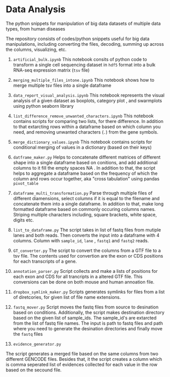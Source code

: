 # Data Analysis


The python snippets for manipulation of big data datasets of multiple data types, from human diseases

The repository consists of codes/python snippets useful for big data manipulations, including converting the files, decoding, 
summing up across the columns, visualizing, etc.

1. `artificial_bulk.ipynb`
This notebook consits of python code to transform a single cell sequencing dataset in `hdf5` format into a bulk RNA-seq expression matrix (`tsv` file)

2. 	`merging_multiple_files_intone.ipynb`
This notebook shows how to merge multiple tsv files into a single dataframe

3. `data_report_visual_analysis.ipynb`
 This notebook represents the visual analysis of a given dataset as boxplots, category plot , and swarmplots using python seaborn library
 
 4. `list_difference_remove_unwanted_characters.ipynb`
 This notebook contains scripts for comparing two lists, for there difference. In addition to that extarcting rows within a dataframe based on which column you need, and removing unwanted characters (`.`) from the gene symbols.
 
 5. `merge_dictionary_values.ipynb`
 This notebook contains scripts for conditional merging of values in a dictionary (based on their keys)

6. `datframe_maker.py`
Helps to concatenate different matrices of different shape into a single dataframe based on conitions, and add additional columns to it fill the empty spaces NA . 
In addition to that, the script helps to aggregate a dataframe based on the frequency of which the column and rows occur together, aka "cross tabulation" using pandas `pivot_table`

7. `dataframe_multi_transformation.py`
 Parse through multiple files of different diamensions, select columns if it is equal to the filename and concatenate them into a single dataframe. In addition to that, make long formatted dataframe based on commonly occuring columns names. Striping multiple characters including, square brackets, white space, digits etc.
 
 8. `list_to_dataframe.py`
The script takes in list of fastq files from mutiple lanes and both reads. Then converts the input into a dataframe with 4 columns. Column with `sample_id`, `lane` , `fastq1` and `fastq2` reads.

9. `GT_converter.py`
The script to convert the columns from a GTF file to a tsv file. The contents used for convertion are the exon or CDS positions for each transcripts of a gene. 

 10. `annotation_parser.py`
 Script collects and make a lists of positions for each exon and CDS for all trancripts in a altered GTF file. This conversions can be done on both mouse and human annoation file. 
 
  11. `dropbox_symlink_maker.py`
  Scripts generates symlinks for files from a list of diretcories, for given list of file name extensions.
  
  12. `fastq_mover.py`
  Script moves the fastq files from source to desination based on conditions. Additionally, the script makes destination directory based on the given list of sample_ids. The sample_id's are extarcted from the list of fastq file names. The input is path to fastq files and path where you need to generate the desination directories and finally move the `fastq` files
  
  13. `evidence_generator.py`
  
  The script generates a merged file based on the same columns from two different GENCODE files. Besides that, it the script creates a column which is comma seperated list of evidences collected for each value in the row based on the secound file.
  
  

